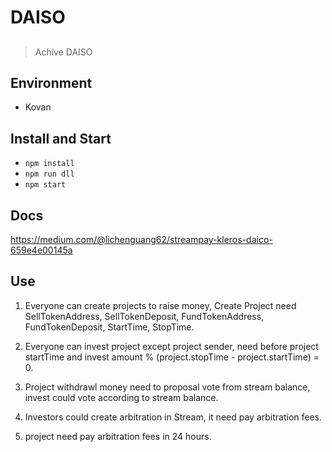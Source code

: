 # DAISO

## 
> Achive DAISO

## Environment
- Kovan

## Install and Start
- `npm install`
- `npm run dll`
- `npm start`

## Docs
https://medium.com/@lichenguang62/streampay-kleros-daico-659e4e00145a

## Use
1. Everyone can create projects to raise money, Create Project need SellTokenAddress, SellTokenDeposit, FundTokenAddress, FundTokenDeposit,
StartTime, StopTime.

2. Everyone can invest project except project sender, need before project startTime and invest amount % (project.stopTime - project.startTime) = 0.

3. Project withdrawl money need to proposal vote from stream balance, invest could vote according to stream balance.

4. Investors could create arbitration in Stream, it need pay arbitration fees.

5. project need  pay arbitration fees in 24 hours.
